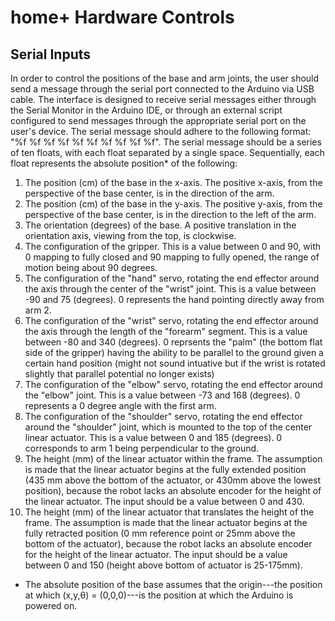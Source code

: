 # home+ Hardware Controls
## Serial Inputs
In order to control the positions of the base and arm joints, the user should send a message through the serial port connected to the Arduino via USB cable. The interface is designed to receive serial messages either through the Serial Monitor in the Arduino IDE, or through an external script configured to send messages through the appropriate serial port on the user's device. The serial message should adhere to the following format: "%f %f %f %f %f %f %f %f %f %f". The serial message should be a series of ten floats, with each float separated by a single space. Sequentially, each float represents the absolute position* of the following:
1. The position (cm) of the base in the x-axis. The positive x-axis, from the perspective of the base center, is in the direction of the arm.
2. The position (cm) of the base in the y-axis. The positive y-axis, from the perspective of the base center, is in the direction to the left of the arm.
3. The orientation (degrees) of the base. A positive translation in the orientation axis, viewing from the top, is clockwise.
4. The configuration of the gripper. This is a value between 0 and 90, with 0 mapping to fully closed and 90 mapping to fully opened, the range of motion being about 90 degrees.
5. The configuration of the "hand" servo, rotating the end effector around the axis through the center of the "wrist" joint. This is a value between -90 and 75 (degrees). 0 represents the hand pointing directly away from arm 2.
6. The configuration of the "wrist" servo, rotating the end effector around the axis through the length of the "forearm" segment. This is a value between -80 and 340 (degrees). 0 reprsents the "palm" (the bottom flat side of the gripper) having the ability to be parallel to the ground given a certain hand position (might not sound intuative but if the wrist is rotated slightly that parallel potential no longer exists)
7. The configuration of the "elbow" servo, rotating the end effector around the "elbow" joint. This is a value between -73 and 168 (degrees). 0 represents a 0 degree angle with the first arm.
8. The configuration of the "shoulder" servo, rotating the end effector around the "shoulder" joint, which is mounted to the top of the center linear actuator. This is a value between 0 and 185 (degrees). 0 corresponds to arm 1 being perpendicular to the ground.
9. The height (mm) of the linear actuator within the frame. The assumption is made that the linear actuator begins at the fully extended position (435 mm above the bottom of the actuator, or 430mm above the lowest position), because the robot lacks an absolute encoder for the height of the linear actuator. The input should be a value between 0 and 430.
10. The height (mm) of the linear actuator that translates the height of the frame. The assumption is made that the linear actuator begins at the fully retracted position (0 mm reference point or 25mm above the bottom of the actuator), because the robot lacks an absolute encoder for the height of the linear actuator. The input should be a value between 0 and 150 (height above bottom of actuator is 25-175mm).
* The absolute position of the base assumes that the origin---the position at which (x,y,θ) = (0,0,0)---is the position at which the Arduino is powered on.
